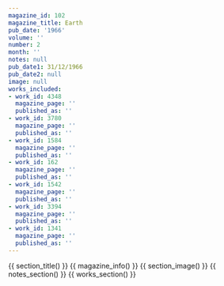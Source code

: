 ```yaml
---
magazine_id: 102
magazine_title: Earth
pub_date: '1966'
volume: ''
number: 2
month: ''
notes: null
pub_date1: 31/12/1966
pub_date2: null
image: null
works_included:
- work_id: 4348
  magazine_page: ''
  published_as: ''
- work_id: 3780
  magazine_page: ''
  published_as: ''
- work_id: 1584
  magazine_page: ''
  published_as: ''
- work_id: 162
  magazine_page: ''
  published_as: ''
- work_id: 1542
  magazine_page: ''
  published_as: ''
- work_id: 3394
  magazine_page: ''
  published_as: ''
- work_id: 1341
  magazine_page: ''
  published_as: ''
---
```


{{ section_title() }}
{{ magazine_info() }}
{{ section_image() }}
{{ notes_section() }}
{{ works_section() }}
